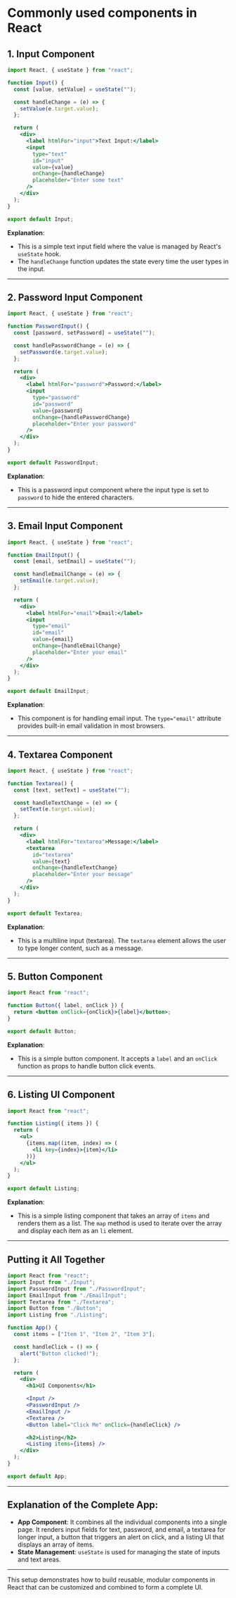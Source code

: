 # Commonly used components in React

## 1. **Input Component**

```jsx
import React, { useState } from "react";

function Input() {
  const [value, setValue] = useState("");

  const handleChange = (e) => {
    setValue(e.target.value);
  };

  return (
    <div>
      <label htmlFor="input">Text Input:</label>
      <input
        type="text"
        id="input"
        value={value}
        onChange={handleChange}
        placeholder="Enter some text"
      />
    </div>
  );
}

export default Input;
```

**Explanation**:

- This is a simple text input field where the value is managed by React's `useState` hook.
- The `handleChange` function updates the state every time the user types in the input.

---

## 2. **Password Input Component**

```jsx
import React, { useState } from "react";

function PasswordInput() {
  const [password, setPassword] = useState("");

  const handlePasswordChange = (e) => {
    setPassword(e.target.value);
  };

  return (
    <div>
      <label htmlFor="password">Password:</label>
      <input
        type="password"
        id="password"
        value={password}
        onChange={handlePasswordChange}
        placeholder="Enter your password"
      />
    </div>
  );
}

export default PasswordInput;
```

**Explanation**:

- This is a password input component where the input type is set to `password` to hide the entered characters.

---

## 3. **Email Input Component**

```jsx
import React, { useState } from "react";

function EmailInput() {
  const [email, setEmail] = useState("");

  const handleEmailChange = (e) => {
    setEmail(e.target.value);
  };

  return (
    <div>
      <label htmlFor="email">Email:</label>
      <input
        type="email"
        id="email"
        value={email}
        onChange={handleEmailChange}
        placeholder="Enter your email"
      />
    </div>
  );
}

export default EmailInput;
```

**Explanation**:

- This component is for handling email input. The `type="email"` attribute provides built-in email validation in most browsers.

---

## 4. **Textarea Component**

```jsx
import React, { useState } from "react";

function Textarea() {
  const [text, setText] = useState("");

  const handleTextChange = (e) => {
    setText(e.target.value);
  };

  return (
    <div>
      <label htmlFor="textarea">Message:</label>
      <textarea
        id="textarea"
        value={text}
        onChange={handleTextChange}
        placeholder="Enter your message"
      />
    </div>
  );
}

export default Textarea;
```

**Explanation**:

- This is a multiline input (textarea). The `textarea` element allows the user to type longer content, such as a message.

---

## 5. **Button Component**

```jsx
import React from "react";

function Button({ label, onClick }) {
  return <button onClick={onClick}>{label}</button>;
}

export default Button;
```

**Explanation**:

- This is a simple button component. It accepts a `label` and an `onClick` function as props to handle button click events.

---

## 6. **Listing UI Component**

```jsx
import React from "react";

function Listing({ items }) {
  return (
    <ul>
      {items.map((item, index) => (
        <li key={index}>{item}</li>
      ))}
    </ul>
  );
}

export default Listing;
```

**Explanation**:

- This is a simple listing component that takes an array of `items` and renders them as a list. The `map` method is used to iterate over the array and display each item as an `li` element.

---

## Putting it All Together

```jsx
import React from "react";
import Input from "./Input";
import PasswordInput from "./PasswordInput";
import EmailInput from "./EmailInput";
import Textarea from "./Textarea";
import Button from "./Button";
import Listing from "./Listing";

function App() {
  const items = ["Item 1", "Item 2", "Item 3"];

  const handleClick = () => {
    alert("Button clicked!");
  };

  return (
    <div>
      <h1>UI Components</h1>

      <Input />
      <PasswordInput />
      <EmailInput />
      <Textarea />
      <Button label="Click Me" onClick={handleClick} />

      <h2>Listing</h2>
      <Listing items={items} />
    </div>
  );
}

export default App;
```

---

## Explanation of the Complete App:

- **App Component**: It combines all the individual components into a single page. It renders input fields for text, password, and email, a textarea for longer input, a button that triggers an alert on click, and a listing UI that displays an array of items.
- **State Management**: `useState` is used for managing the state of inputs and text areas.

---

This setup demonstrates how to build reusable, modular components in React that can be customized and combined to form a complete UI.

